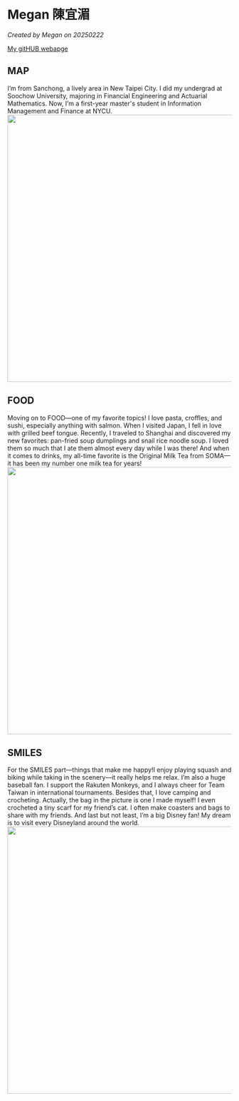 
# Megan 陳宜湄

*Created by Megan on 20250222*

[My gitHUB webapge](https://github.com/11mei) 

## MAP
I’m from Sanchong, a lively area in New Taipei City. I did my undergrad at Soochow University, majoring in Financial Engineering and Actuarial Mathematics. Now, I’m a first-year master's student in Information Management and Finance at NYCU.
<img width="600" src="https://github.com/user-attachments/assets/7f140e23-b766-4880-ad18-60959e6f62a9" />


## FOOD
Moving on to FOOD—one of my favorite topics! I love pasta, croffles, and sushi, especially anything with salmon. When I visited Japan, I fell in love with grilled beef tongue. Recently, I traveled to Shanghai and discovered my new favorites: pan-fried soup dumplings and snail rice noodle soup. I loved them so much that I ate them almost every day while I was there! And when it comes to drinks, my all-time favorite is the Original Milk Tea from SOMA—it has been my number one milk tea for years!
<img width="600" src="https://github.com/user-attachments/assets/e9c3418d-2685-48cb-a9f8-2161c55ca451" />

## SMILES
For the SMILES part—things that make me happy!I enjoy playing squash and biking while taking in the scenery—it really helps me relax. I’m also a huge baseball fan. I support the Rakuten Monkeys, and I always cheer for Team Taiwan in international tournaments. Besides that, I love camping and crocheting. Actually, the bag in the picture is one I made myself! I even crocheted a tiny scarf for my friend’s cat. I often make coasters and bags to share with my friends. And last but not least, I’m a big Disney fan! My dream is to visit every Disneyland around the world.
<img width="600" src="https://github.com/user-attachments/assets/9fd0910a-a61a-4574-aa3b-fd157c9c640b" />

